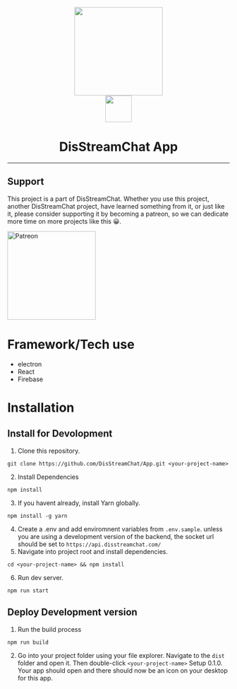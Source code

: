 <p align="center">
    <a href="https://www.disstreamchat.com"><img src="https://www.disstreamchat.com/logo.png" width=200/></a>
    <br>
    <a href="https://www.disstreamchat.com"><img
       src="https://www.disstreamchat.com/discord.png" width="60" height="60" /></a>
 </p>
<h1 align="center"> DisStreamChat App </h1>

---
## Support

This project is a part of DisStreamChat. Whether you use this project, another DisStreamChat project, have learned something from it, or just like it, please consider supporting it by becoming a patreon, so we can dedicate more time on more projects like this 😀.

<a href="https://www.patreon.com/disstreamchat?fan_landing=true" target="_blank"><img src="https://cdn.discordapp.com/attachments/727356806552092675/754198973027319868/Digital-Patreon-Wordmark_FieryCoral.png" alt="Patreon" style="height: auto !important;width: 200px !important;" ></a>

# Framework/Tech use
* electron
* React
* Firebase

# Installation

## Install for Devolopment
1. Clone this repository.
```
git clone https://github.com/DisStreamChat/App.git <your-project-name>
```
2. Install Dependencies
```
npm install
```
3. If you havent already, install Yarn globally.
```
npm install -g yarn
```
4. Create a .env and add enviromnent variables from `.env.sample`. unless you are using a development version of the backend, the socket url should be set to `https://api.disstreamchat.com/`
5. Navigate into project root and install dependencies.
```
cd <your-project-name> && npm install
```
6. Run dev server.
```
npm run start
```

## Deploy Development version
1. Run the build process
```
npm run build
```
2. Go into your project folder using your file explorer. Navigate to the `dist` folder and open it. Then double-click `<your-project-name>` Setup 0.1.0. Your app should open and there should now be an icon on your desktop for this app.
